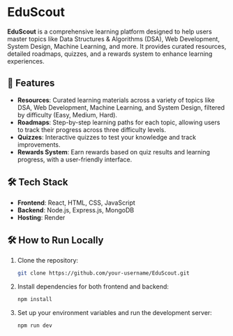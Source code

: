 # EduScout

**EduScout** is a comprehensive learning platform designed to help users master topics like Data Structures & Algorithms (DSA), Web Development, System Design, Machine Learning, and more. It provides curated resources, detailed roadmaps, quizzes, and a rewards system to enhance learning experiences.

## 🚀 Features

- **Resources**: Curated learning materials across a variety of topics like DSA, Web Development, Machine Learning, and System Design, filtered by difficulty (Easy, Medium, Hard).
- **Roadmaps**: Step-by-step learning paths for each topic, allowing users to track their progress across three difficulty levels.
- **Quizzes**: Interactive quizzes to test your knowledge and track improvements.
- **Rewards System**: Earn rewards based on quiz results and learning progress, with a user-friendly interface.

## 🛠️ Tech Stack

- **Frontend**: React, HTML, CSS, JavaScript
- **Backend**: Node.js, Express.js, MongoDB
- **Hosting**: Render

## 🛠️ How to Run Locally

1. Clone the repository:
   ```bash
   git clone https://github.com/your-username/EduScout.git

2. Install dependencies for both frontend and backend:
   ```bash
   npm install

3. Set up your environment variables and run the development server:
   ```bash
   npm run dev


